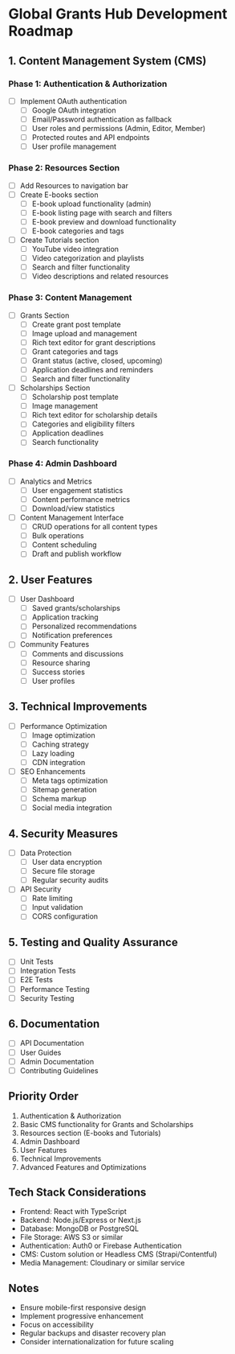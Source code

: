 # Global Grants Hub Development Roadmap

## 1. Content Management System (CMS)
### Phase 1: Authentication & Authorization
- [ ] Implement OAuth authentication
  - [ ] Google OAuth integration
  - [ ] Email/Password authentication as fallback
  - [ ] User roles and permissions (Admin, Editor, Member)
  - [ ] Protected routes and API endpoints
  - [ ] User profile management

### Phase 2: Resources Section
- [ ] Add Resources to navigation bar
- [ ] Create E-books section
  - [ ] E-book upload functionality (admin)
  - [ ] E-book listing page with search and filters
  - [ ] E-book preview and download functionality
  - [ ] E-book categories and tags
- [ ] Create Tutorials section
  - [ ] YouTube video integration
  - [ ] Video categorization and playlists
  - [ ] Search and filter functionality
  - [ ] Video descriptions and related resources

### Phase 3: Content Management
- [ ] Grants Section
  - [ ] Create grant post template
  - [ ] Image upload and management
  - [ ] Rich text editor for grant descriptions
  - [ ] Grant categories and tags
  - [ ] Grant status (active, closed, upcoming)
  - [ ] Application deadlines and reminders
  - [ ] Search and filter functionality

- [ ] Scholarships Section
  - [ ] Scholarship post template
  - [ ] Image management
  - [ ] Rich text editor for scholarship details
  - [ ] Categories and eligibility filters
  - [ ] Application deadlines
  - [ ] Search functionality

### Phase 4: Admin Dashboard
- [ ] Analytics and Metrics
  - [ ] User engagement statistics
  - [ ] Content performance metrics
  - [ ] Download/view statistics
- [ ] Content Management Interface
  - [ ] CRUD operations for all content types
  - [ ] Bulk operations
  - [ ] Content scheduling
  - [ ] Draft and publish workflow

## 2. User Features
- [ ] User Dashboard
  - [ ] Saved grants/scholarships
  - [ ] Application tracking
  - [ ] Personalized recommendations
  - [ ] Notification preferences
- [ ] Community Features
  - [ ] Comments and discussions
  - [ ] Resource sharing
  - [ ] Success stories
  - [ ] User profiles

## 3. Technical Improvements
- [ ] Performance Optimization
  - [ ] Image optimization
  - [ ] Caching strategy
  - [ ] Lazy loading
  - [ ] CDN integration
- [ ] SEO Enhancements
  - [ ] Meta tags optimization
  - [ ] Sitemap generation
  - [ ] Schema markup
  - [ ] Social media integration

## 4. Security Measures
- [ ] Data Protection
  - [ ] User data encryption
  - [ ] Secure file storage
  - [ ] Regular security audits
- [ ] API Security
  - [ ] Rate limiting
  - [ ] Input validation
  - [ ] CORS configuration

## 5. Testing and Quality Assurance
- [ ] Unit Tests
- [ ] Integration Tests
- [ ] E2E Tests
- [ ] Performance Testing
- [ ] Security Testing

## 6. Documentation
- [ ] API Documentation
- [ ] User Guides
- [ ] Admin Documentation
- [ ] Contributing Guidelines

## Priority Order
1. Authentication & Authorization
2. Basic CMS functionality for Grants and Scholarships
3. Resources section (E-books and Tutorials)
4. Admin Dashboard
5. User Features
6. Technical Improvements
7. Advanced Features and Optimizations

## Tech Stack Considerations
- Frontend: React with TypeScript
- Backend: Node.js/Express or Next.js
- Database: MongoDB or PostgreSQL
- File Storage: AWS S3 or similar
- Authentication: Auth0 or Firebase Authentication
- CMS: Custom solution or Headless CMS (Strapi/Contentful)
- Media Management: Cloudinary or similar service

## Notes
- Ensure mobile-first responsive design
- Implement progressive enhancement
- Focus on accessibility
- Regular backups and disaster recovery plan
- Consider internationalization for future scaling
